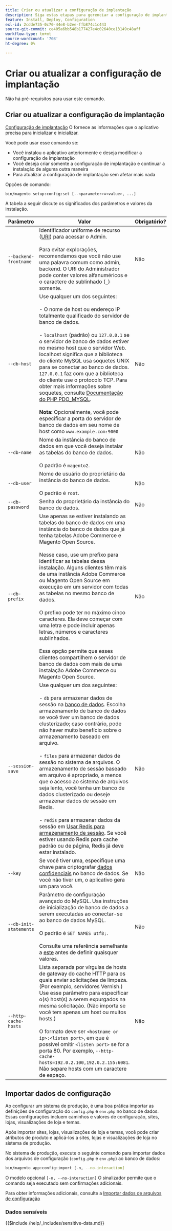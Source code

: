 ```yaml
---
title: Criar ou atualizar a configuração de implantação
description: Siga estas etapas para gerenciar a configuração de implantação do Adobe Commerce ou Magento Open Source.
feature: Install, Deploy, Configuration
exl-id: 2cdde735-0c70-44e8-b2ee-ffb874c1c443
source-git-commit: ce405a6bb548b177427e4c02640ce13149c48aff
workflow-type: tm+mt
source-wordcount: '708'
ht-degree: 0%

---
```


# Criar ou atualizar a configuração de implantação

Não há pré-requisitos para usar este comando.

## Criar ou atualizar a configuração de implantação

[Configuração de implantação](../../configuration/reference/deployment-files.md) O fornece as informações que o aplicativo precisa para inicializar e inicializar.

Você pode usar esse comando se:

* Você instalou o aplicativo anteriormente e deseja modificar a configuração de implantação
* Você deseja criar somente a configuração de implantação e continuar a instalação de alguma outra maneira
* Para atualizar a configuração de implantação sem afetar mais nada

Opções de comando:

```bash
bin/magento setup:config:set [--<parameter>=<value>, ...]
```

A tabela a seguir discute os significados dos parâmetros e valores da instalação.

| Parâmetro | Valor | Obrigatório? |
|--- |--- |--- |
| `--backend-frontname` | Identificador uniforme de recurso ([URI](https://www.w3.org/Protocols/rfc2616/rfc2616-sec3.html#sec3.2)) para acessar o Admin.<br><br>Para evitar explorações, recomendamos que você não use uma palavra comum como admin, backend. O URI do Administrador pode conter valores alfanuméricos e o caractere de sublinhado (`_`) somente. | Não |
| `--db-host` | Use qualquer um dos seguintes:<br><br>- O nome de host ou endereço IP totalmente qualificado do servidor de banco de dados.<br><br>- `localhost` (padrão) ou `127.0.0.1` se o servidor de banco de dados estiver no mesmo host que o servidor Web. localhost significa que a biblioteca do cliente MySQL usa soquetes UNIX para se conectar ao banco de dados. `127.0.0.1` faz com que a biblioteca do cliente use o protocolo TCP. Para obter mais informações sobre soquetes, consulte [Documentação do PHP PDO_MYSQL](https://www.php.net/manual/en/ref.pdo-mysql.php).<br><br>**Nota:** Opcionalmente, você pode especificar a porta do servidor de banco de dados em seu nome de host como `www.example.com:9000` | Não |
| `--db-name` | Nome da instância do banco de dados em que você deseja instalar as tabelas do banco de dados.<br><br>O padrão é `magento2`. | Não |
| `--db-user` | Nome de usuário do proprietário da instância do banco de dados.<br><br>O padrão é `root`. | Não |
| `--db-password` | Senha do proprietário da instância do banco de dados. | Não |
| `--db-prefix` | Use apenas se estiver instalando as tabelas do banco de dados em uma instância do banco de dados que já tenha tabelas Adobe Commerce e Magento Open Source.<br><br>Nesse caso, use um prefixo para identificar as tabelas dessa instalação. Alguns clientes têm mais de uma instância Adobe Commerce ou Magento Open Source em execução em um servidor com todas as tabelas no mesmo banco de dados.<br><br>O prefixo pode ter no máximo cinco caracteres. Ela deve começar com uma letra e pode incluir apenas letras, números e caracteres sublinhados.<br><br>Essa opção permite que esses clientes compartilhem o servidor de banco de dados com mais de uma instalação Adobe Commerce ou Magento Open Source. | Não |
| `--session-save` | Use qualquer um dos seguintes:<br><br>- `db` para armazenar dados de sessão na [banco de dados](https://developer.adobe.com/commerce/php/development/cache/partial/database-caching/). Escolha armazenamento de banco de dados se você tiver um banco de dados clusterizado; caso contrário, pode não haver muito benefício sobre o armazenamento baseado em arquivo.<br><br>- `files` para armazenar dados de sessão no sistema de arquivos. O armazenamento de sessão baseado em arquivo é apropriado, a menos que o acesso ao sistema de arquivos seja lento, você tenha um banco de dados clusterizado ou deseje armazenar dados de sessão em Redis.<br><br>- `redis` para armazenar dados da sessão em [Usar Redis para armazenamento de sessão](../../configuration/cache/config-redis.md). Se você estiver usando Redis para cache padrão ou de página, Redis já deve estar instalado. | Não |
| `--key` | Se você tiver uma, especifique uma chave para criptografar [dados confidenciais](#sensitive-data) no banco de dados. Se você não tiver um, o aplicativo gera um para você. | Não |
| `--db-init-statements` | Parâmetro de configuração avançado do MySQL. Usa instruções de inicialização de banco de dados a serem executadas ao conectar-se ao banco de dados MySQL.<br><br>O padrão é `SET NAMES utf8;`.<br><br>Consulte uma referência semelhante a [este](https://dev.mysql.com/doc/refman/5.6/en/server-options.html) antes de definir quaisquer valores. | Não |
| `--http-cache-hosts` | Lista separada por vírgulas de hosts de gateway do cache HTTP para os quais enviar solicitações de limpeza. (Por exemplo, servidores Vernish.) Use esse parâmetro para especificar o(s) host(s) a serem expurgados na mesma solicitação. (Não importa se você tem apenas um host ou muitos hosts.)<br><br>O formato deve ser `<hostname or ip>:<listen port>`, em que é possível omitir `<listen port>` se for a porta 80. Por exemplo, `--http-cache-hosts=192.0.2.100,192.0.2.155:6081`. Não separe hosts com um caractere de espaço. | Não |

## Importar dados de configuração

Ao configurar um sistema de produção, é uma boa prática importar as definições de configuração do `config.php` e `env.php` no banco de dados.
Essas configurações incluem caminhos e valores de configuração, sites, lojas, visualizações de loja e temas.

Após importar sites, lojas, visualizações de loja e temas, você pode criar atributos de produto e aplicá-los a sites, lojas e visualizações de loja no sistema de produção.

No sistema de produção, execute o seguinte comando para importar dados dos arquivos de configuração (`config.php` e `env.php`) ao banco de dados:

```bash
bin/magento app:config:import [-n, --no-interaction]
```

O modelo opcional `[-n, --no-interaction]` O sinalizador permite que o comando seja executado sem confirmações adicionais.

Para obter informações adicionais, consulte a [Importar dados de arquivos de configuração](../../configuration/cli/import-configuration.md)

### Dados sensíveis

{{$include /help/_includes/sensitive-data.md}}

